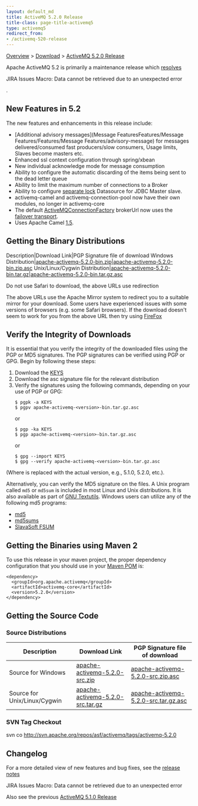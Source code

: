 ```yaml
---
layout: default_md
title: ActiveMQ 5.2.0 Release 
title-class: page-title-activemq5
type: activemq5
redirect_from:
- /activemq-520-release
---
```


[Overview](overview) > [Download](download) > [ActiveMQ 5.2.0 Release](activemq-520-release)

Apache ActiveMQ 5.2 is primarily a maintenance release which [resolves](https://issues.apache.org/activemq/secure/ReleaseNote.jspa?projectId=10520&styleName=Html&version=11841)

JIRA Issues Macro: Data cannot be retrieved due to an unexpected error

.

New Features in 5.2
-------------------

The new features and enhancements in this release include:

*   [Additional advisory messages](Message FeaturesFeatures/Message Features/Features/Message Features/advisory-message) for messages delivered/consumed fast producers/slow consumers, Usage limits, Slaves become masters etc.
*   Enhanced ssl context configuration through spring/xbean
*   New individual acknowledge mode for message consumption
*   Ability to configure the automatic discarding of the items being sent to the dead letter queue
*   Ability to limit the maximum number of connections to a Broker
*   Ability to configure [separate lock](https://issues.apache.org/activemq/browse/AMQ-1244) Datasource for JDBC Master slave.
*   activemq-camel and activemq-connection-pool now have their own modules, no longer in activemq-core
*   The default [ActiveMQConnectionFactory](http://activemq.apache.org/maven/activemq-core/apidocs/org/apache/activemq/ActiveMQConnectionFactory.html) brokerUrl now uses the [failover transport](failover-transport-reference).
*   Uses Apache Camel [1.5](http://activemq.apache.org/camel/camel-150-release.html).

Getting the Binary Distributions
--------------------------------

Description|Download Link|PGP Signature file of download
Windows Distribution|[apache-activemq-5.2.0-bin.zip](http://archive.apache.org/dist/activemq/apache-activemq/5.2.0/apache-activemq-5.2.0-bin.zip)|[apache-activemq-5.2.0-bin.zip.asc](http://archive.apache.org/dist/activemq/apache-activemq/5.2.0/apache-activemq-5.2.0-bin.zip.asc)
Unix/Linux/Cygwin Distribution|[apache-activemq-5.2.0-bin.tar.gz](http://archive.apache.org/dist/activemq/apache-activemq/5.2.0/apache-activemq-5.2.0-bin.tar.gz)|[apache-activemq-5.2.0-bin.tar.gz.asc](http://archive.apache.org/dist/activemq/apache-activemq/5.2.0/apache-activemq-5.2.0-bin.tar.gz.asc)

Do not use Safari to download, the above URLs use redirection

The above URLs use the Apache Mirror system to redirect you to a suitable mirror for your download. Some users have experienced issues with some versions of browsers (e.g. some Safari browsers). If the download doesn't seem to work for you from the above URL then try using [FireFox](http://www.mozilla.com/en-US/firefox/)

Verify the Integrity of Downloads
---------------------------------

It is essential that you verify the integrity of the downloaded files using the PGP or MD5 signatures. The PGP signatures can be verified using PGP or GPG. Begin by following these steps:

1.  Download the [KEYS](http://www.apache.org/dist/activemq/KEYS)
2.  Download the asc signature file for the relevant distribution
3.  Verify the signatures using the following commands, depending on your use of PGP or GPG:
    ```
    $ pgpk -a KEYS
    $ pgpv apache-activemq-<version>-bin.tar.gz.asc
    ```
    or
    ```
    $ pgp -ka KEYS
    $ pgp apache-activemq-<version>-bin.tar.gz.asc
    ```
    or
    ```
    $ gpg --import KEYS
    $ gpg --verify apache-activemq-<version>-bin.tar.gz.asc
    ```

(Where <version> is replaced with the actual version, e.g., 5.1.0, 5.2.0, etc.).

Alternatively, you can verify the MD5 signature on the files. A Unix program called `md5` or `md5sum` is included in most Linux and Unix distributions. It is also available as part of [GNU Textutils](http://www.gnu.org/software/textutils/textutils.html). Windows users can utilize any of the following md5 programs:

*   [md5](http://www.fourmilab.ch/md5/)
*   [md5sums](http://www.pc-tools.net/win32/md5sums/)
*   [SlavaSoft FSUM](http://www.slavasoft.com/fsum/)

Getting the Binaries using Maven 2
----------------------------------

To use this release in your maven project, the proper dependency configuration that you should use in your [Maven POM](http://maven.apache.org/guides/introduction/introduction-to-the-pom.html) is:
```
<dependency>
  <groupId>org.apache.activemq</groupId>
  <artifactId>activemq-core</artifactId>
  <version>5.2.0</version>
</dependency>
```
Getting the Source Code
-----------------------

### Source Distributions

Description|Download Link|PGP Signature file of download
---|---|---
Source for Windows|[apache-activemq-5.2.0-src.zip](http://archive.apache.org/dist/activemq/apache-activemq/5.2.0/apache-activemq-5.2.0-src.zip)|[apache-activemq-5.2.0-src.zip.asc](http://archive.apache.org/dist/activemq/apache-activemq/5.2.0/apache-activemq-5.2.0-src.zip.asc)
Source for Unix/Linux/Cygwin|[apache-activemq-5.2.0-src.tar.gz](http://archive.apache.org/dist/activemq/apache-activemq/5.2.0/apache-activemq-5.2.0-src.tar.gz)|[apache-activemq-5.2.0-src.tar.gz.asc](http://archive.apache.org/dist/activemq/apache-activemq/5.2.0/apache-activemq-5.2.0-src.tar.gz.asc)

### SVN Tag Checkout

svn co http://svn.apache.org/repos/asf/activemq/tags/activemq-5.2.0

Changelog
---------

For a more detailed view of new features and bug fixes, see the [release notes](https://issues.apache.org/activemq/secure/ReleaseNote.jspa?projectId=10520&styleName=Html&version=11841)

JIRA Issues Macro: Data cannot be retrieved due to an unexpected error

Also see the previous [ActiveMQ 5.1.0 Release](activemq-510-release)

